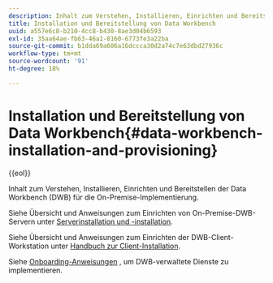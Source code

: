 ```yaml
---
description: Inhalt zum Verstehen, Installieren, Einrichten und Bereitstellen der Data Workbench (DWB) für die On-Premise-Implementierung.
title: Installation und Bereitstellung von Data Workbench
uuid: a557e6c8-b210-4cc8-b430-8ae3d04b6593
exl-id: 35aa64ae-fb63-46a1-8160-6773fe3a22ba
source-git-commit: b1dda69a606a16dccca30d2a74c7e63dbd27936c
workflow-type: tm+mt
source-wordcount: '91'
ht-degree: 18%

---
```


# Installation und Bereitstellung von Data Workbench{#data-workbench-installation-and-provisioning}

{{eol}}

Inhalt zum Verstehen, Installieren, Einrichten und Bereitstellen der Data Workbench (DWB) für die On-Premise-Implementierung.

Siehe Übersicht und Anweisungen zum Einrichten von On-Premise-DWB-Servern unter [Serverinstallation und -installation](https://experienceleague.adobe.com/docs/data-workbench/using/server-admin-install/install-servers/c-install-ins-svr.html).

Siehe Übersicht und Anweisungen zum Einrichten der DWB-Client-Workstation unter [Handbuch zur Client-Installation](https://experienceleague.adobe.com/docs/data-workbench/using/install/c-data-workbench-client-install.html?lang=de).

Siehe [Onboarding-Anweisungen](../../../home/dwb-implement-overview/dwb-implement-provision/dwb-implement-onboarding.md#concept-e93aba41b26a410f959c5ca7f8e33355) , um DWB-verwaltete Dienste zu implementieren.
